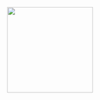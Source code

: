 <div><img src="https://github.com/PilotChalkanov/iochalki/assets/89308622/fed0cb15-6961-4235-be1f-c796322fa040" width="200" height="200"/></div>


